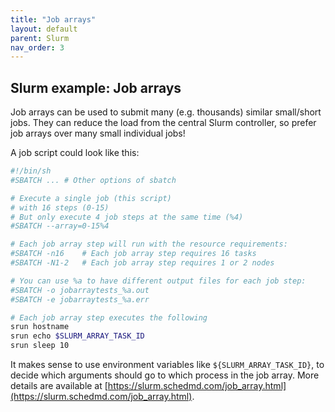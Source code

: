```yaml
---
title: "Job arrays"
layout: default
parent: Slurm
nav_order: 3
---
```


## Slurm example: Job arrays
Job arrays can be used to submit many (e.g. thousands) similar small/short jobs.
They can reduce the load from the central Slurm controller, so prefer job arrays over many small individual jobs!

A job script could look like this:
```bash
#!/bin/sh
#SBATCH ... # Other options of sbatch

# Execute a single job (this script)
# with 16 steps (0-15)
# But only execute 4 job steps at the same time (%4)
#SBATCH --array=0-15%4

# Each job array step will run with the resource requirements:
#SBATCH -n16    # Each job array step requires 16 tasks
#SBATCH -N1-2   # Each job array step requires 1 or 2 nodes

# You can use %a to have different output files for each job step:
#SBATCH -o jobarraytests_%a.out
#SBATCH -e jobarraytests_%a.err

# Each job array step executes the following
srun hostname
srun echo $SLURM_ARRAY_TASK_ID
srun sleep 10
```

It makes sense to use environment variables like `${SLURM_ARRAY_TASK_ID}`, to decide which arguments should go to which process in the job array.
More details are available at [https://slurm.schedmd.com/job_array.html](https://slurm.schedmd.com/job_array.html).

